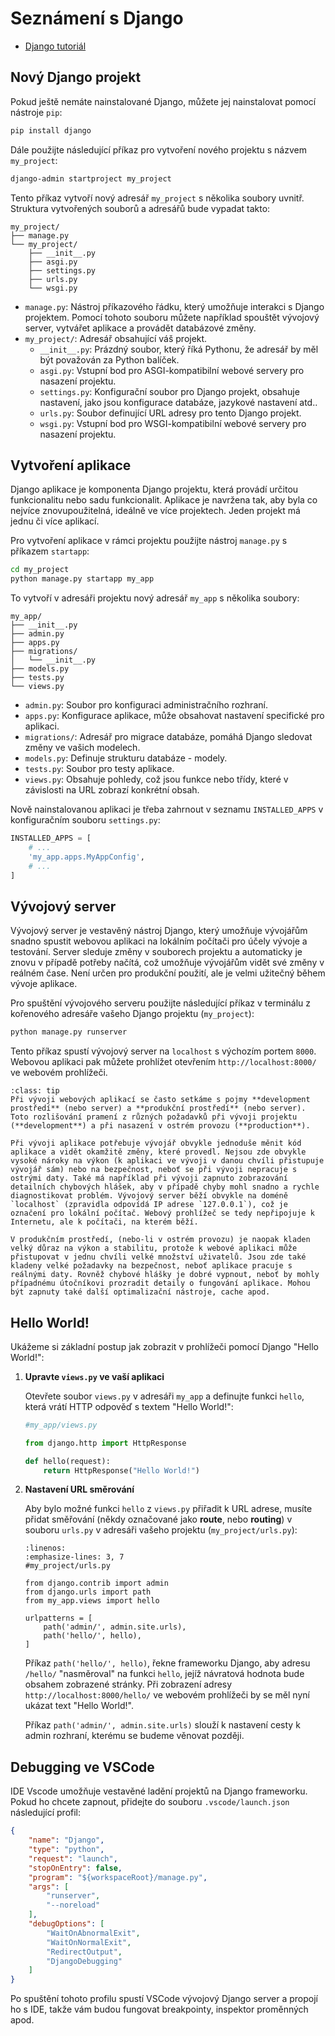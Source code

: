 Seznámení s Django
==================

* [Django tutoriál](https://docs.djangoproject.com/en/5.0/intro/tutorial01/)


Nový Django projekt
-------------------
    
Pokud ještě nemáte nainstalované Django, můžete jej nainstalovat pomocí nástroje `pip`:

```sh
pip install django
```

Dále použijte následující příkaz pro vytvoření nového projektu s názvem `my_project`:

```sh
django-admin startproject my_project
```

Tento příkaz vytvoří nový adresář `my_project` s několika soubory uvnitř. Struktura vytvořených souborů a adresářů bude vypadat takto:

```
my_project/
├── manage.py
└── my_project/
    ├── __init__.py
    ├── asgi.py
    ├── settings.py
    ├── urls.py
    └── wsgi.py
```

- `manage.py`: Nástroj příkazového řádku, který umožňuje interakci s Django projektem. Pomocí tohoto souboru můžete například spouštět vývojový server, vytvářet aplikace a provádět databázové změny.
- `my_project/`: Adresář obsahující váš projekt.
    - `__init__.py`: Prázdný soubor, který říká Pythonu, že adresář by měl být považován za Python balíček.
    - `asgi.py`: Vstupní bod pro ASGI-kompatibilní webové servery pro nasazení projektu.
    - `settings.py`: Konfigurační soubor pro Django projekt, obsahuje nastavení, jako jsou konfigurace databáze, jazykové nastavení atd..
    - `urls.py`: Soubor definující URL adresy pro tento Django projekt.
    - `wsgi.py`: Vstupní bod pro WSGI-kompatibilní webové servery pro nasazení projektu.


Vytvoření aplikace
------------------

Django aplikace je komponenta Django projektu, která provádí určitou funkcionalitu nebo sadu funkcionalit. Aplikace je navržena tak, aby byla co nejvíce znovupoužitelná, ideálně ve více projektech. Jeden projekt má jednu či více aplikací.

Pro vytvoření aplikace v rámci projektu použijte nástroj `manage.py` s příkazem `startapp`:

```sh
cd my_project
python manage.py startapp my_app
```

To vytvoří v adresáři projektu nový adresář `my_app` s několika soubory:

```
my_app/
├── __init__.py
├── admin.py
├── apps.py
├── migrations/
│   └── __init__.py
├── models.py
├── tests.py
└── views.py
```

- `admin.py`: Soubor pro konfiguraci administračního rozhraní.
- `apps.py`: Konfigurace aplikace, může obsahovat nastavení specifické pro aplikaci.
- `migrations/`: Adresář pro migrace databáze, pomáhá Django sledovat změny ve vašich modelech.
- `models.py`: Definuje strukturu databáze - modely.
- `tests.py`: Soubor pro testy aplikace.
- `views.py`: Obsahuje pohledy, což jsou funkce nebo třídy, které v závislosti na URL zobrazí konkrétní obsah.

Nově nainstalovanou aplikaci je třeba zahrnout v seznamu `INSTALLED_APPS` v konfiguračním souboru `settings.py`:

```python
INSTALLED_APPS = [
    # ...
    'my_app.apps.MyAppConfig',
    # ...
]
```

Vývojový server
---------------

Vývojový server je vestavěný nástroj Django, který umožňuje vývojářům snadno spustit webovou aplikaci na lokálním počítači pro účely vývoje a testování. Server sleduje změny v souborech projektu a automaticky je znovu v případě potřeby načítá, což umožňuje vývojářům vidět své změny v reálném čase. Není určen pro produkční použití, ale je velmi užitečný během vývoje aplikace.

Pro spuštění vývojového serveru použijte následující příkaz v terminálu z kořenového adresáře vašeho Django projektu (`my_project`):

```bash
python manage.py runserver
```

Tento příkaz spustí vývojový server na `localhost` s výchozím portem `8000`. Webovou aplikaci pak můžete prohlížet otevřením `http://localhost:8000/` ve webovém prohlížeči.

```{admonition} Co je to development a produkční prostředí?
:class: tip
Při vývoji webových aplikací se často setkáme s pojmy **development prostředí** (nebo server) a **produkční prostředí** (nebo server). Toto rozlišování pramení z různých požadavků při vývoji projektu (**development**) a při nasazení v ostrém provozu (**production**).

Při vývoji aplikace potřebuje vývojář obvykle jednoduše měnit kód aplikace a vidět okamžitě změny, které provedl. Nejsou zde obvykle vysoké nároky na výkon (k aplikaci ve vývoji v danou chvíli přistupuje vývojář sám) nebo na bezpečnost, neboť se při vývoji nepracuje s ostrými daty. Také má například při vývoji zapnuto zobrazování detailních chybových hlášek, aby v případě chyby mohl snadno a rychle diagnostikovat problém. Vývojový server běží obvykle na doméně `localhost` (zpravidla odpovídá IP adrese `127.0.0.1`), což je označení pro lokální počítač. Webový prohlížeč se tedy nepřipojuje k Internetu, ale k počítači, na kterém běží.

V produkčním prostředí, (nebo-li v ostrém provozu) je naopak kladen velký důraz na výkon a stabilitu, protože k webové aplikaci může přistupovat v jednu chvíli velké množství uživatelů. Jsou zde také kladeny velké požadavky na bezpečnost, neboť aplikace pracuje s reálnými daty. Rovněž chybové hlášky je dobré vypnout, neboť by mohly případnému útočníkovi prozradit detaily o fungování aplikace. Mohou být zapnuty také další optimalizační nástroje, cache apod.
```

Hello World!
------------

Ukážeme si základní postup jak zobrazit v prohlížeči pomocí Django "Hello World!":

1. **Upravte `views.py` ve vaší aplikaci**

    Otevřete soubor `views.py` v adresáři `my_app` a definujte funkci `hello`, která vrátí HTTP odpověď s textem "Hello World!":

    ```python
    #my_app/views.py

    from django.http import HttpResponse

    def hello(request):
        return HttpResponse("Hello World!")
    ```

2. **Nastavení URL směrování** 

    Aby bylo možné funkci `hello` z `views.py` přiřadit k URL adrese, musíte přidat směřování (někdy označované jako **route**, nebo **routing**) v souboru `urls.py` v adresáři vašeho projektu (`my_project/urls.py`):

    ```{code-block} python
    :linenos:
    :emphasize-lines: 3, 7
    #my_project/urls.py

    from django.contrib import admin
    from django.urls import path
    from my_app.views import hello

    urlpatterns = [
        path('admin/', admin.site.urls),
        path('hello/', hello),
    ]
    ```
    Příkaz `path('hello/', hello)`, řekne frameworku Django, aby adresu `/hello/` "nasměroval" na funkci `hello`, jejíž návratová hodnota bude obsahem zobrazené stránky. Při zobrazení adresy `http://localhost:8000/hello/` ve webovém prohlížeči by se měl nyní ukázat text "Hello World!".

    Příkaz `path('admin/', admin.site.urls)` slouží k nastavení cesty k admin rozhraní, kterému se budeme věnovat později.


Debugging ve VSCode
-------------------

IDE Vscode umožňuje vestavěné ladění projektů na Django frameworku. Pokud ho chcete zapnout, přidejte do souboru `.vscode/launch.json` následující profil:

```json
{
    "name": "Django",
    "type": "python",
    "request": "launch",
    "stopOnEntry": false,
    "program": "${workspaceRoot}/manage.py",
    "args": [
        "runserver",
        "--noreload" 
    ],
    "debugOptions": [
        "WaitOnAbnormalExit",
        "WaitOnNormalExit",
        "RedirectOutput",
        "DjangoDebugging"
    ]
}
```

Po spuštění tohoto profilu spustí VSCode vývojový Django server a propojí ho s IDE, takže vám budou fungovat breakpointy, inspektor proměnných apod.